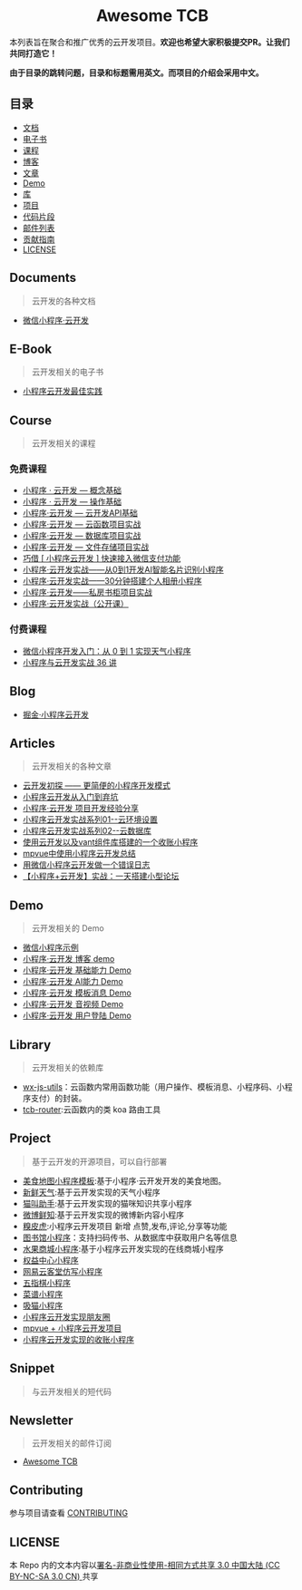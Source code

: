<div align="center">
  <h1> Awesome TCB </h1>
</div>

本列表旨在聚合和推广优秀的云开发项目。**欢迎也希望大家积极提交PR。让我们共同打造它！**

**由于目录的跳转问题，目录和标题需用英文。而项目的介绍会采用中文。**

## 目录

- [文档](#documents)
- [电子书](#e-book)
- [课程](#course)
- [博客](#blog)
- [文章](#articles)
- [Demo](#demo)
- [库](#library)
- [项目](#project)
- [代码片段](#snippet)
- [邮件列表](#newsletter)
- [贡献指南](#contributing)
- [LICENSE](#license)

## Documents
> 云开发的各种文档

- [微信小程序·云开发](https://developers.weixin.qq.com/miniprogram/dev/wxcloud/basis/getting-started.html)

## E-Book
> 云开发相关的电子书

- [小程序云开发最佳实践](https://github.com/TencentCloudBase/mp-book)

## Course
> 云开发相关的课程

### 免费课程

- [小程序 · 云开发 — 概念基础](https://cloud.tencent.com/developer/edu/course-100018-1364)
- [小程序 · 云开发 — 操作基础](https://cloud.tencent.com/developer/edu/course-100018-1365)
- [小程序·云开发 — 云开发API基础](https://cloud.tencent.com/developer/edu/course-100018-1370)
- [小程序·云开发 — 云函数项目实战](https://cloud.tencent.com/developer/edu/course-100018-1296)
- [小程序·云开发 — 数据库项目实战](https://cloud.tencent.com/developer/edu/course-100018-1294)
- [小程序·云开发 — 文件存储项目实战](https://cloud.tencent.com/developer/edu/course-100018-1295)
- [巧借 [ 小程序云开发 ] 快速接入微信支付功能](https://cloud.tencent.com/developer/edu/course-100018-1276)
- [小程序·云开发实战——从0到1开发AI智能名片识别小程序](https://cloud.tencent.com/developer/edu/course-100018-1274)
- [小程序·云开发实战——30分钟搭建个人相册小程序](https://cloud.tencent.com/developer/edu/course-100018-1275)
- [小程序·云开发——私房书柜项目实战](https://cloud.tencent.com/developer/edu/course-100018-1244)
- [小程序·云开发实战（公开课）](https://ke.qq.com/course/334809)

### 付费课程


- [微信小程序开发入门：从 0 到 1 实现天气小程序](https://juejin.im/book/5b70f101e51d456669381803)
- [小程序与云开发实战 36 讲](https://gitbook.cn/gitchat/column/5b7f5f06a62b70638ef61319)

## Blog

- [掘金·小程序云开发](https://juejin.im/tag/%E5%B0%8F%E7%A8%8B%E5%BA%8F%C2%B7%E4%BA%91%E5%BC%80%E5%8F%91)

## Articles
> 云开发相关的各种文章

- [云开发初探 —— 更简便的小程序开发模式](https://segmentfault.com/a/1190000016520500)
- [小程序云开发从入门到弃坑](https://gitbook.cn/gitchat/activity/5b7f923e7512eb3f5d6c4cda)
- [小程序·云开发 项目开发经验分享](https://segmentfault.com/a/1190000016138249)
- [小程序云开发实战系列01--云环境设置](https://segmentfault.com/a/1190000017463772)
- [小程序云开发实战系列02--云数据库](https://segmentfault.com/a/1190000017784033)
- [使用云开发以及vant组件库搭建的一个收账小程序](https://segmentfault.com/a/1190000017533508)
- [mpvue中使用小程序云开发总结](https://segmentfault.com/a/1190000016641238)
- [用微信小程序云开发做一个错误日志](https://segmentfault.com/a/1190000017472022)
- [【小程序+云开发】实战：一天搭建小型论坛](https://segmentfault.com/a/1190000017135292)


## Demo
> 云开发相关的 Demo 

- [微信小程序示例](https://github.com/wechat-miniprogram/miniprogram-demo)
- [小程序·云开发 博客 demo](https://github.com/TencentCloudBase/tcb-demo-blog)
- [小程序·云开发 基础能力 Demo](https://github.com/TencentCloudBase/tcb-demo-basic)
- [小程序·云开发 AI能力 Demo](https://github.com/TencentCloudBase/tcb-demo-ai)
- [小程序·云开发 模板消息 Demo](https://github.com/TencentCloudBase/tcb-demo-message)
- [小程序·云开发 音视频 Demo](https://github.com/TencentCloudBase/tcb-demo-video)
- [小程序·云开发 用户登陆 Demo](https://github.com/TencentCloudBase/tcb-demo-user)

## Library
> 云开发相关的依赖库

- [wx-js-utils](https://github.com/lcxfs1991/wx-js-utils)：云函数内常用函数功能（用户操作、模板消息、小程序码、小程序支付）的封装。
- [tcb-router](https://github.com/TencentCloudBase/tcb-router):云函数内的类 koa 路由工具

## Project
> 基于云开发的开源项目，可以自行部署

- [美食地图小程序模板](https://github.com/cloudkits/miniprogram-foodmap):基于小程序·云开发开发的美食地图。
- [新鲜天气](https://github.com/ksky521/fresh-weather):基于云开发实现的天气小程序
- [猫叫助手](https://github.com/Rychou/mpvue-cloud):基于云开发实现的猫咪知识共享小程序
- [微博鲜知](https://github.com/g00d-morning/newsDance):基于云开发实现的微博新内容小程序
- [糗皮虎](https://github.com/LWJcoder/qiupihu):小程序云开发项目 新增 点赞,发布,评论,分享等功能
- [图书馆小程序](https://github.com/AmosXu/library-mini-program)：支持扫码传书、从数据库中获取用户名等信息
- [水果商城小程序](https://github.com/amorist/Fruit-store-mp):基于小程序云开发实现的在线商城小程序
- [权益中心小程序](https://github.com/lcs1998/sug_wxyun)
- [网易云客堂仿写小程序](https://github.com/MarchYuanx/study163)
- [五指棋小程序](https://github.com/Rateler-Inc/five-chesses-min-cloud)
- [菜谱小程序](https://github.com/caochangkui/miniprogram-food)
- [吸猫小程序](https://github.com/godbasin/kitty-wxapp)
- [小程序云开发实现朋友圈](https://github.com/xiaozhaoqi/moments)
- [mpvue + 小程序云开发项目](https://github.com/yametehmeepo/mpvue_books)
- [小程序云开发实现的收账小程序](https://github.com/GzhiYi/accounting-together)


## Snippet
> 与云开发相关的短代码

## Newsletter
> 云开发相关的邮件订阅

- [Awesome TCB](https://tinyletter.com/awesometcb)

## Contributing

参与项目请查看 [CONTRIBUTING](contributing.md)

## LICENSE

本 Repo 内的文本内容以[署名-非商业性使用-相同方式共享 3.0 中国大陆 (CC BY-NC-SA 3.0 CN)
](https://creativecommons.org/licenses/by-nc-sa/3.0/cn/) 共享

